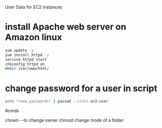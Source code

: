 User Data for EC2 instances
# install Apache web server on Amazon linux
```bash
yum update -y
yum install httpd -y
service httpd start
chkconfig httpd on
mkdir /var/www/html/

```
# change password for a user in script
```bash
echo "<new_password>" | passwd --stdin ec2-user
```




#cmds

chown --to change owner 
chmod change mode of a folder
